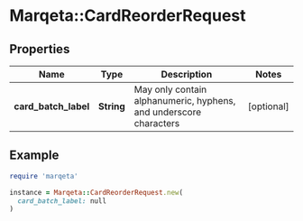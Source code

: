 # Marqeta::CardReorderRequest

## Properties

| Name | Type | Description | Notes |
| ---- | ---- | ----------- | ----- |
| **card_batch_label** | **String** | May only contain alphanumeric, hyphens, and underscore characters | [optional] |

## Example

```ruby
require 'marqeta'

instance = Marqeta::CardReorderRequest.new(
  card_batch_label: null
)
```

